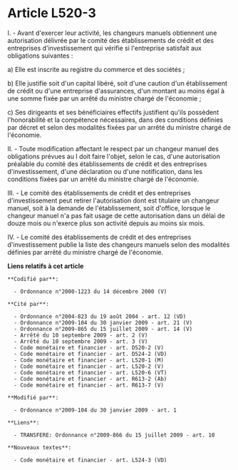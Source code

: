 # Article L520-3

I. - Avant d'exercer leur activité, les changeurs manuels obtiennent une autorisation délivrée par le comité des
établissements de crédit et des entreprises d'investissement qui vérifie si l'entreprise satisfait aux obligations
suivantes : 

a) Elle est inscrite au registre du commerce et des sociétés ; 

b) Elle justifie soit d'un capital libéré, soit d'une caution d'un établissement de crédit ou d'une entreprise d'assurances,
d'un montant au moins égal à une somme fixée par un arrêté du ministre chargé de l'économie ; 

c) Ses dirigeants et ses bénéficiaires effectifs justifient qu'ils possèdent l'honorabilité et la compétence nécessaires,
dans des conditions définies par décret et selon des modalités fixées par un arrêté du ministre chargé de l'économie. 

II. - Toute modification affectant le respect par un changeur manuel des obligations prévues au I doit faire l'objet, selon
le cas, d'une autorisation préalable du comité des établissements de crédit et des entreprises d'investissement, d'une
déclaration ou d'une notification, dans les conditions fixées par un arrêté du ministre chargé de l'économie. 

III. - Le comité des établissements de crédit et des entreprises d'investissement peut retirer l'autorisation dont est
titulaire un changeur manuel, soit à la demande de l'établissement, soit d'office, lorsque le changeur manuel n'a pas fait
usage de cette autorisation dans un délai de douze mois ou n'exerce plus son activité depuis au moins six mois. 

IV. - Le comité des établissements de crédit et des entreprises d'investissement publie la liste des changeurs manuels selon
des modalités définies par arrêté du ministre chargé de l'économie.

**Liens relatifs à cet article**

	**Codifié par**:

	  - Ordonnance n°2000-1223 du 14 décembre 2000 (V)

	**Cité par**:

	  - Ordonnance n°2004-823 du 19 août 2004 - art. 12 (VD)
	  - Ordonnance n°2009-104 du 30 janvier 2009 - art. 21 (V)
	  - Ordonnance n°2009-865 du 15 juillet 2009 - art. 14 (V)
	  - Arrêté du 10 septembre 2009 - art. 2 (V)
	  - Arrêté du 10 septembre 2009 - art. 3 (V)
	  - Code monétaire et financier - art. D520-2 (V)
	  - Code monétaire et financier - art. D524-2 (VD)
	  - Code monétaire et financier - art. L520-1 (M)
	  - Code monétaire et financier - art. L520-2 (V)
	  - Code monétaire et financier - art. L520-6 (VT)
	  - Code monétaire et financier - art. R613-2 (Ab)
	  - Code monétaire et financier - art. R613-7 (V)

	**Modifié par**:

	  - Ordonnance n°2009-104 du 30 janvier 2009 - art. 1

	**Liens**:

	  - TRANSFERE: Ordonnance n°2009-866 du 15 juillet 2009 - art. 10

	**Nouveaux textes**:

	  - Code monétaire et financier - art. L524-3 (VD)
